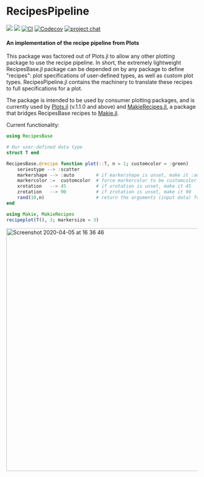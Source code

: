 # RecipesPipeline

[![](https://img.shields.io/badge/docs-stable-blue.svg)](https://docs.juliaplots.org/stable/RecipesPipeline)
[![](https://img.shields.io/badge/docs-dev-blue.svg)](https://docs.juliaplots.org/dev/RecipesPipeline)
[![CI](https://github.com/JuliaPlots/Plots.jl/workflows/ci/badge.svg?branch=master)](https://github.com/JuliaPlots/Plots.jl/actions/workflows/ci.yml)
[![Codecov](https://codecov.io/gh/JuliaPlots/RecipesPipeline.jl/branch/master/graph/badge.svg)](https://codecov.io/gh/JuliaPlots/RecipesPipeline.jl)
[![project chat](https://img.shields.io/badge/zulip-join_chat-brightgreen.svg)](https://julialang.zulipchat.com/#narrow/stream/236493-plots)

#### An implementation of the recipe pipeline from Plots
This package was factored out of Plots.jl to allow any other plotting package to use the recipe pipeline. In short, the extremely lightweight RecipesBase.jl package can be depended on by any package to define "recipes": plot specifications of user-defined types, as well as custom plot types. RecipesPipeline.jl contains the machinery to translate these recipes to full specifications for a plot.

The package is intended to be used by consumer plotting packages, and is currently used by [Plots.jl](https://github.com/JuliaPlots/Plots.jl) (v.1.1.0 and above) and [MakieRecipes.jl](https://github.com/JuliaPlots/Makie.jl/tree/master/MakieRecipes), a package that bridges RecipesBase recipes to [Makie.jl](https://github.com/JuliaPlots/Makie.jl).

Current functionality:
```julia
using RecipesBase

# Our user-defined data type
struct T end

RecipesBase.@recipe function plot(::T, n = 1; customcolor = :green)
    seriestype --> :scatter
    markershape --> :auto        # if markershape is unset, make it :auto
    markercolor :=  customcolor  # force markercolor to be customcolor
    xrotation   --> 45           # if xrotation is unset, make it 45
    zrotation   --> 90           # if zrotation is unset, make it 90
    rand(10,n)                   # return the arguments (input data) for the next recipe
end

using Makie, MakieRecipes
recipeplot(T(), 3; markersize = 3)

```
<img width="639" alt="Screenshot 2020-04-05 at 16 36 46" src="https://user-images.githubusercontent.com/8429802/78501571-3ea63d00-775c-11ea-9f6e-0c3651553bca.png">
